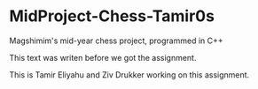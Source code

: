 # MidProject-Chess-Tamir0s
Magshimim's mid-year chess project, programmed in C++


This text was writen before we got the assignment.

This is Tamir Eliyahu and Ziv Drukker working on this assignment.